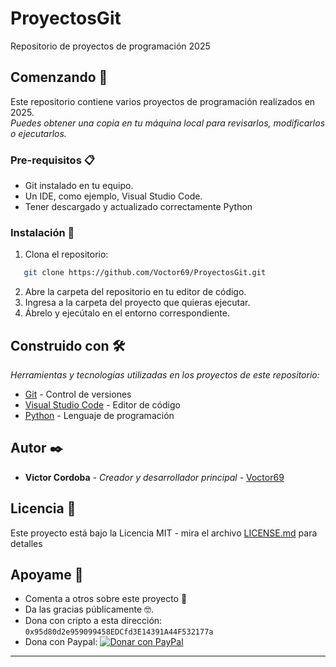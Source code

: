 # ProyectosGit

Repositorio de proyectos de programación 2025

## Comenzando 🚀

Este repositorio contiene varios proyectos de programación realizados en 2025.  
_Puedes obtener una copia en tu máquina local para revisarlos, modificarlos o ejecutarlos._

### Pre-requisitos 📋

* Git instalado en tu equipo.
* Un IDE, como ejemplo, Visual Studio Code.
* Tener descargado y actualizado correctamente Python

### Instalación 🔧

1. Clona el repositorio:
```bash
   git clone https://github.com/Voctor69/ProyectosGit.git
```   
2. Abre la carpeta del repositorio en tu editor de código.
3. Ingresa a la carpeta del proyecto que quieras ejecutar.
4. Ábrelo y ejecútalo en el entorno correspondiente.

## Construido con 🛠️

_Herramientas y tecnologías utilizadas en los proyectos de este repositorio:_

* [Git](https://git-scm.com/) - Control de versiones
* [Visual Studio Code](https://code.visualstudio.com/) - Editor de código
* [Python](https://www.python.org/) - Lenguaje de programación

## Autor ✒️

* **Victor Cordoba** - *Creador y desarrollador principal* - [Voctor69](https://github.com/Voctor69)

## Licencia 📄

Este proyecto está bajo la Licencia MIT - mira el archivo [LICENSE.md](LICENSE.md) para detalles

## Apoyame 🎁

* Comenta a otros sobre este proyecto 📢
* Da las gracias públicamente 🤓.
* Dona con cripto a esta dirección: `0x95d80d2e959099458EDCfd3E14391A44F532177a`
* Dona con Paypal: [![Donar con PayPal](https://img.shields.io/badge/Donar%20con-PayPal-00457C?logo=paypal&logoColor=white)](https://www.paypal.com/donate/?business=cordobavictorml@gmail.com&no_recurring=0&currency_code=USD) 

---
